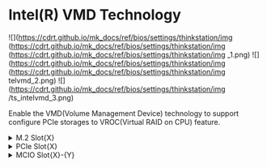 # Intel(R) VMD Technology #
![](https://cdrt.github.io/mk_docs/ref/bios/settings/thinkstation/img
   (https://cdrt.github.io/mk_docs/ref/bios/settings/thinkstation/img
   (https://cdrt.github.io/mk_docs/ref/bios/settings/thinkstation/img
   _1.png)
![](https://cdrt.github.io/mk_docs/ref/bios/settings/thinkstation/img
   (https://cdrt.github.io/mk_docs/ref/bios/settings/thinkstation/img
   telvmd_2.png)
![](https://cdrt.github.io/mk_docs/ref/bios/settings/thinkstation/img
   /ts_intelvmd_3.png)

Enable the VMD(Volume Management Device) technology to 
support configure PCIe storages to VROC(Virtual RAID on 
CPU) feature.

<!-- More options for users: (Display image here?)
would these be more dropdown subheaders? or do we make it another page
look at atadriversetup for ex on how they did it
EX: M.2 Slot 1, M.2 Slot 2, M.2 Slot3
	PCIe Slot1, etc -->

<details><summary>M.2 Slot{X}</summary>

Enable/Disable Intel(R) Volume Management Device Technology
on M.2 Slot1.

Options:

1. **PCIe** – Default.
2. VMD.

!!! note ""
    X represents the slot number, 1 to 3.

</details>

<details><summary>PCIe Slot{X} </summary>

Enable/Disable Intel(R) Volume Management Device Technology
on PCIe Slot1.

Options:

1. **PCIe** – Default.
2. VMD.

!!! note ""
    X represents the slot number, 1 to 9.
</details>

<details><summary>MCIO Slot{X}-{Y}</summary>

Enable/Disable Intel(R) Volume Management Device Technology
on MCIO Slot1-1.

Options:

1. **PCIe** – Default.
2. VMD.

!!! note ""
    X & Y represent the slot numbers, 1 and 2 (interchangeably).
</details>

